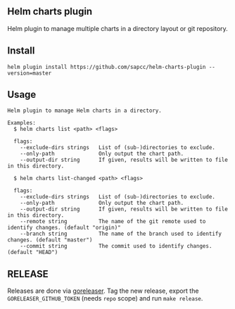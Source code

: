 <!--
SPDX-FileCopyrightText: 2025 SAP SE or an SAP affiliate company

SPDX-License-Identifier: Apache-2.0
-->

Helm charts plugin
------------------

Helm plugin to manage multiple charts in a directory layout or git repository.

## Install

```
helm plugin install https://github.com/sapcc/helm-charts-plugin --version=master
```

## Usage

```
Helm plugin to manage Helm charts in a directory.

Examples:
  $ helm charts list <path> <flags>

  flags:
    --exclude-dirs strings   List of (sub-)directories to exclude.
    --only-path              Only output the chart path.
    --output-dir string      If given, results will be written to file in this directory.

  $ helm charts list-changed <path> <flags>

  flags:
    --exclude-dirs strings   List of (sub-)directories to exclude.
    --only-path              Only output the chart path.
    --output-dir string      If given, results will be written to file in this directory.
    --remote string          The name of the git remote used to identify changes. (default "origin)"
    --branch string          The name of the branch used to identify changes. (default "master")
    --commit string          The commit used to identify changes. (default "HEAD")
```

## RELEASE

Releases are done via [goreleaser](https://github.com/goreleaser/goreleaser).
Tag the new release, export the `GORELEASER_GITHUB_TOKEN` (needs `repo` scope) and run `make release`.
